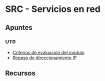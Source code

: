 # SRC - Servicios en red
## Apuntes
### UT0
* [Criterios de evaluación del módulo]()
* [Repaso de direccionamiento IP](apuntes/direccionamiento_ip.md)
## Recursos
